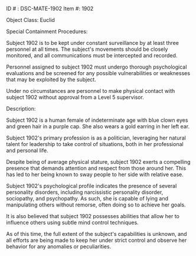 ID # : DSC-MATE-1902
Item #: 1902

Object Class: Euclid

Special Containment Procedures:

Subject 1902 is to be kept under constant surveillance by at least three personnel at all times. The subject's movements should be closely monitored, and all communications must be intercepted and recorded.

Personnel assigned to subject 1902 must undergo thorough psychological evaluations and be screened for any possible vulnerabilities or weaknesses that may be exploited by the subject.

Under no circumstances are personnel to make physical contact with subject 1902 without approval from a Level 5 supervisor.

Description:

Subject 1902 is a human female of indeterminate age with blue clown eyes and green hair in a purple cap. She also wears a gold earring in her left ear.

Subject 1902's primary profession is as a politician, leveraging her natural talent for leadership to take control of situations, both in her professional and personal life.

Despite being of average physical stature, subject 1902 exerts a compelling presence that demands attention and respect from those around her. This has led to her being known to sway people to her side with relative ease.

Subject 1902's psychological profile indicates the presence of several personality disorders, including narcissistic personality disorder, sociopathy, and psychopathy. As such, she is capable of lying and manipulating others without remorse, often doing so to achieve her goals.

It is also believed that subject 1902 possesses abilities that allow her to influence others using subtle mind control techniques.

As of this time, the full extent of the subject's capabilities is unknown, and all efforts are being made to keep her under strict control and observe her behavior for any anomalies or peculiarities.